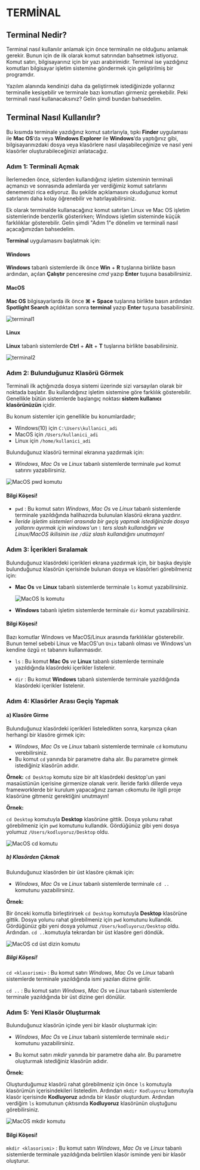 # TERMİNAL 

## Terminal Nedir?

Terminal nasıl kullanılır anlamak için önce terminalin ne olduğunu anlamak gerekir. Bunun için de ilk olarak komut satırından bahsetmek istiyoruz. Komut satırı, bilgisayarınız için bir yazı arabirimidir. Terminal ise yazdığınız komutları bilgisayar işletim sistemine göndermek için geliştirilmiş bir programdır. 

Yazılım alanında kendinizi daha da geliştirmek istediğinizde yollarınız terminalle kesişebilir ve terminale bazı komutları girmeniz gerekebilir. Peki terminali nasıl kullanacaksınız? Gelin şimdi bundan bahsedelim.

## Terminal Nasıl Kullanılır?

Bu kısımda terminale yazdığınız komut satırlarıyla, tıpkı **Finder** uygulaması ile **Mac OS**‘da veya **Windows Explorer** ile **Windows**‘da yaptığınız gibi, bilgisayarınızdaki dosya veya klasörlere nasıl ulaşabileceğinize ve nasıl yeni klasörler oluşturabileceğinizi anlatacağız. 

### Adım 1: Terminali Açmak

İlerlemeden önce, sizlerden kullandığınız işletim sisteminin terminali açmanızı ve sonrasında adımlarda yer verdiğimiz komut satırlarını denemenizi rica ediyoruz. Bu şekilde açıklamasını okuduğunuz komut satırlarını daha kolay öğrenebilir ve hatırlayabilirsiniz.

Ek olarak terminalde kullanacağınız komut satırları Linux ve Mac OS işletim sistemlerinde benzerlik gösterirken; Windows işletim sisteminde küçük farklılıklar gösterebilir. Gelin şimdi "Adım 1"e dönelim ve terminali nasıl açacağımızdan bahsedelim.

**Terminal** uygulamasını başlatmak için:

#### Windows
**Windows** tabanlı sistemlerde ilk önce **Win** + **R** tuşlarına birlikte basın ardından, açılan **Çalıştır** penceresine *cmd* yazıp **Enter** tuşuna basabilirsiniz.

#### MacOS
**Mac OS** bilgisayarlarda ilk önce **⌘** **+** **Space** tuşlarına birlikte basın ardından **Spotlight Search** açıldıktan sonra **terminal** yazıp **Enter** tuşuna basabilirsiniz.

![terminal1](figures/terminal1.png)

#### Linux
**Linux** tabanlı sistemlerde **Ctrl** + **Alt** + **T** tuşlarına birlikte basabilirsiniz.

![terminal2](figures/terminal2.jpg)

### Adım 2: Bulunduğunuz Klasörü Görmek

Terminali ilk açtığınızda dosya sistemi üzerinde sizi varsayılan olarak bir noktada başlatır. Bu kullandığınız işletim sistemine göre farklılık gösterebilir. Genellikle bütün sistemlerde başlangıç noktası **sistem kullanıcı klasörünüzün** içidir. 

Bu konum sistemler için genellikle bu konumlardadır;
* Windows(10) için `C:\Users\kullanici_adi`
* MacOS için `/Users/kullanici_adi`
* Linux için `/home/kullanici_adi`

Bulunduğunuz klasörü terminal ekranına yazdırmak için:

* *Windows*, *Mac Os* ve *Linux* tabanlı sistemlerde terminale `pwd` komut satırını yazabilirsiniz.

![MacOS pwd komutu](figures/MacOS_pwd.png)

#### Bilgi Köşesi!

* `pwd` : Bu komut satırı *Windows*, *Mac Os* ve *Linux* tabanlı sistemlerde terminale yazıldığında halihazırda bulunulan klasörü ekrana yazdırır.
* *İleride işletim sistemleri arasında bir geçiş yapmak istediğinizde dosya yollarını ayırmak için windows'un `\` ters slash kullandığını ve Linux/MacOS ikilisinin ise `/`düz slash kullandığını unutmayın!*

### Adım 3:  İçerikleri Sıralamak

Bulunduğunuz klasördeki içerikleri ekrana yazdırmak için, bir başka deyişle bulunduğunuz klasörün içerisinde bulunan dosya ve klasörleri görebilmeniz için:

* **Mac Os** ve **Linux** tabanlı sistemlerde terminale `ls` komut yazabilirsiniz.

  ![MacOS ls komutu](figures/MacOS_ls.png)

* **Windows** tabanlı işletim sistemlerde terminale `dir` komut yazabilirsiniz.

#### Bilgi Köşesi!
Bazı komutlar Windows ve MacOS/Linux arasında farklılıklar gösterebilir. Bunun temel sebebi Linux ve MacOS'un `Unix` tabanlı olması ve Windows'un kendine özgü `nt` tabanını kullanmasıdır.

* `ls` : Bu komut **Mac Os** *ve* **Linux** tabanlı sistemlerde terminale yazıldığında klasördeki içerikler listelenir.

* `dir` : Bu komut **Windows** tabanlı sistemlerde terminale yazıldığında klasördeki içerikler listelenir.


### Adım 4: Klasörler Arası Geçiş Yapmak

#### a) Klasöre Girme

Bulunduğunuz klasördeki içerikleri listeledikten sonra, karşınıza çıkan herhangi bir klasöre girmek için:

* *Windows*, *Mac Os* ve *Linux* tabanlı sistemlerde terminale `cd` komutunu verebilirsiniz.
* Bu komut `cd` yanında bir parametre daha alır. Bu parametre girmek istediğiniz klasörün adıdır.

**Örnek:**
`cd Desktop` komutu size bir alt klasördeki desktop'un yani masaüstünün içerisine girmenize olanak verir. İleride farklı dillerde veya frameworklerde bir kurulum yapacağınız zaman `cd`komutu ile ilgili proje klasörüne gitmeniz gerektiğini unutmayın!

**Örnek:**

 `cd Desktop` komutuyla **Desktop** klasörüne gittik.  Dosya yolunu rahat görebilmeniz için `pwd` komutunu kullandık. Gördüğünüz gibi yeni dosya yolumuz `/Users/kodluyoruz/Desktop` oldu. 

![MacOS cd komutu](figures/MacOS_cd.png)

##### b) Klasörden Çıkmak

Bulunduğunuz klasörden bir üst klasöre çıkmak için:

* *Windows*, *Mac Os* ve *Linux* tabanlı sistemlerde terminale `cd ..` komutunu yazabilirsiniz.

**Örnek:**

Bir önceki komutla birleştirirsek `cd Desktop` komutuyla **Desktop** klasörüne gittik.  Dosya yolunu rahat görebilmeniz için `pwd` komutunu kullandık. Gördüğünüz gibi yeni dosya yolumuz `/Users/kodluyoruz/Desktop` oldu. Ardından. `cd ..`komutuyla tekrardan bir üst klasöre geri döndük.

![MacOS cd üst dizin komutu](figures/MacOS_cd_ust_dizin.png)

##### Bilgi Köşesi!

`cd <klasorismi>` : Bu komut satırı *Windows*, *Mac Os* ve *Linux* tabanlı sistemlerde terminale yazıldığında ismi yazılan dizine girilir. 

`cd ..` : Bu komut satırı *Windows*, *Mac Os* ve *Linux* tabanlı sistemlerde terminale yazıldığında bir üst dizine geri dönülür.



### Adım 5: Yeni Klasör Oluşturmak

Bulunduğunuz klasörün içinde yeni bir klasör oluşturmak için:

* *Windows*, *Mac Os* ve *Linux* tabanlı sistemlerde terminale `mkdir` komutunu yazabilirsiniz.

* Bu komut satırı *mkdir* yanında bir parametre daha alır. Bu parametre oluşturmak istediğiniz klasörün adıdır.

**Örnek:**

Oluşturduğumuz klasörü rahat görebilmeniz için önce `ls` komutuyla klasörümün içerisindekileri listeledim. Ardından `mkdir Kodluyoruz` komutuyla klasör içerisinde **Kodluyoruz** adında bir klasör oluşturdum. Ardından verdiğim `ls` komutunun çıktısında **Kodluyoruz** klasörünün oluştuğunu görebilirsiniz.

![MacOS mkdir komutu](figures/MacOS_mkdir.png)

#### Bilgi Köşesi!

`mkdir <klasorismi>` : Bu komut satırı *Windows*, *Mac Os* ve *Linux* tabanlı sistemlerde terminale yazıldığında belirtilen klasör isminde yeni bir klasör oluşturur. 



